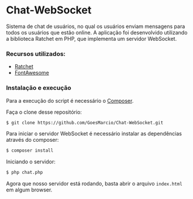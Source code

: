 # Chat-WebSocket


Sistema de chat de usuários, no qual os usuários enviam mensagens para todos os usuários que estão online. A aplicação foi desenvolvido utilizando a biblioteca Ratchet em PHP, que implementa um servidor WebSocket.

### Recursos utilizados:
 - [Ratchet](http://socketo.me/)
 - [FontAwesome](https://fontawesome.com/)

### Instalação e execução

Para a execução do script é necessário o [Composer](https://getcomposer.org/).

Faça o clone desse repositório:
```sh
$ git clone https://github.com/GoesMarcio/Chat-WebSocket.git
```

Para iniciar o servidor WebSocket é necessário instalar as dependências através do composer:

```sh
$ composer install
```


Iniciando o servidor:

```bash
$ php chat.php
```

Agora que nosso servidor está rodando, basta abrir o arquivo `index.html` em algum browser.